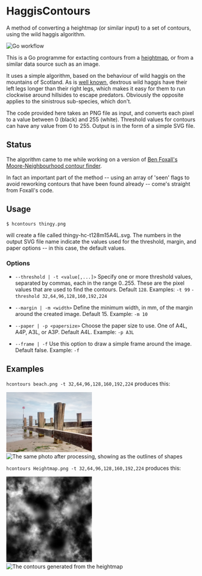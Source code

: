 # HaggisContours

A method of converting a heightmap (or similar input) to a set of contours, using the wild haggis algorithm.

![Go workflow](https://github.com/starsoftanalysis/haggiscontours/actions/workflows/go.yml/badge.svg)

This is a Go programme for extacting contours from a [heightmap](https://en.wikipedia.org/wiki/Heightmap), or from a similar data source such as an image.

It uses a simple algorithm, based on the behaviour of wild haggis on the mountains of Scotland.  As is [well known](https://www.thehaggis.com/wild-haggis-all-about-haggis/),
dextrous wild haggis have their left legs longer than their right legs, which makes it easy for them to run clockwise
around hillsides to escape predators.  Obviously the opposite applies to the sinistrous sub-species, which don't.

The code provided here takes an PNG file as input, and converts each pixel to a value between 0 (black) and 255 (white).  Threshold values
for contours can have any value from 0 to 255.  Output is in the form of a simple SVG file.

## Status

The algorithm came to me while working on a version of [Ben Foxall's Moore-Neighbourhood contour finder](https://github.com/benfoxall/contours).

In fact an important part of the method -- using an array of 'seen' flags to avoid reworking contours that have
been found already -- come's straight from Foxall's code.

## Usage

    $ hcontours thingy.png

will create a file called thingy-hc-t128m15A4L.svg.  The numbers in the output SVG file name indicate
the values used for the threshold, margin, and paper options -- in this case, the default values.

### Options

* `--threshold | -t <value[,...]>`
Specify one or more threshold values, separated by commas, each in the range 0..255.  These are the pixel
values that are used to find the contours.  Default `128`. Examples: `-t 99` `-threshold 32,64,96,128,160,192,224`

* `--margin | -m <width>`
Define the minimum width, in mm, of the margin around the created image.  Default 15.  Example: `-m 10`

* `--paper | -p <papersize>`
Choose the paper size to use.  One of A4L, A4P, A3L, or A3P.  Default A4L. Example: `-p A3L`

* `--frame | -f`
Use this option to draw a simple frame around the image.  Default false. Example: `-f`

## Examples

`hcontours beach.png -t 32,64,96,128,160,192,224` produces this:

<img alt="Photo of breakwaters on a beach" src="examples/beach.png" title="Input image" width=45%> <img alt="The same photo after processing, showing as the outlines of shapes" src="examples/beach-hc-t32,64,96,128,160,192,224m15A4L.svg" title="Created SVG image" width=45%>


`hcontours Heightmap.png -t 32,64,96,128,160,192,224` produces this:

<img alt="Sample heightmap, taken from Wikipedia, shown as a greyscale image" src="examples/Heightmap.png" title="Input image" width=45%> <img alt="The contours generated from the heightmap" src="examples/Heightmap-hc-t32,64,96,128,160,192,224m15A4L.svg" title="Created SVG image" width=45%>

